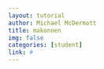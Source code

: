 ```yaml
---
layout: tutorial
author: Michael McDermott
title: makonnen
img: false
categories: [student]
link: #
---
```

